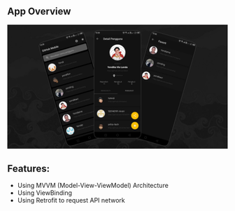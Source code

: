 ## App Overview
<p align="center">
    <img src="/app/src/main/res/drawable/github-user-app-mobile.png"
        alt="App Overview" />
</p>

## Features:

- Using MVVM (Model-View-ViewModel) Architecture
- Using ViewBinding
- Using Retrofit to request API network
